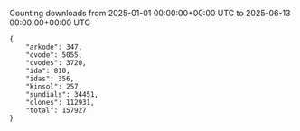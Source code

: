 
Counting downloads from 2025-01-01 00:00:00+00:00 UTC to 2025-06-13 00:00:00+00:00 UTC

```
{
    "arkode": 347,
    "cvode": 5055,
    "cvodes": 3720,
    "ida": 810,
    "idas": 356,
    "kinsol": 257,
    "sundials": 34451,
    "clones": 112931,
    "total": 157927
}
```
